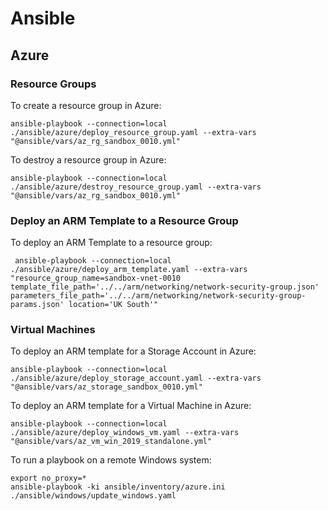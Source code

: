# Ansible

## Azure

### Resource Groups

To create a resource group in Azure:

    ansible-playbook --connection=local ./ansible/azure/deploy_resource_group.yaml --extra-vars "@ansible/vars/az_rg_sandbox_0010.yml"

To destroy a resource group in Azure:

    ansible-playbook --connection=local ./ansible/azure/destroy_resource_group.yaml --extra-vars "@ansible/vars/az_rg_sandbox_0010.yml"

### Deploy an ARM Template to a Resource Group

To deploy an ARM Template to a resource group:

     ansible-playbook --connection=local ./ansible/azure/deploy_arm_template.yaml --extra-vars "resource_group_name=sandbox-vnet-0010 template_file_path='../../arm/networking/network-security-group.json' parameters_file_path='../../arm/networking/network-security-group-params.json' location='UK South'"

### Virtual Machines

To deploy an ARM template for a Storage Account in Azure:

    ansible-playbook --connection=local ./ansible/azure/deploy_storage_account.yaml --extra-vars "@ansible/vars/az_storage_sandbox_0010.yml"

To deploy an ARM template for a Virtual Machine in Azure:

    ansible-playbook --connection=local ./ansible/azure/deploy_windows_vm.yaml --extra-vars "@ansible/vars/az_vm_win_2019_standalone.yml"

To run a playbook on a remote Windows system:

    export no_proxy=*
    ansible-playbook -ki ansible/inventory/azure.ini ./ansible/windows/update_windows.yaml
